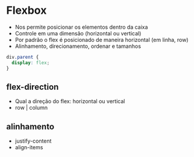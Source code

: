 # Flexbox

  - Nos permite posicionar os elementos dentro da caixa
  - Controle em uma dimensão (horizontal ou vertical)
  - Por padrão o flex é posicionado de maneira horizontal (em linha, row)
  - Alinhamento, direcionamento, ordenar e tamanhos

```css
div.parent {
  display: flex;
}
```

## flex-direction

  - Qual a direção do flex: horizontal ou vertical
  - row | column

## alinhamento

  - justify-content
  - align-items
